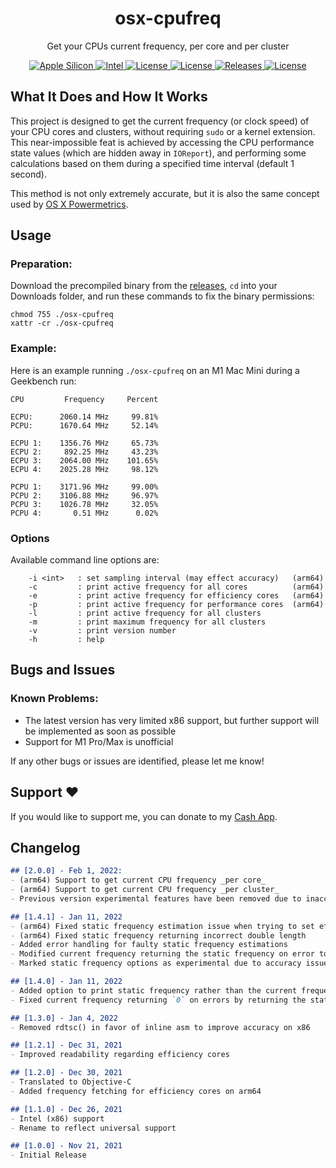 <h1 align="center" style="">osx-cpufreq</h1>

<p align="center">
    Get your CPUs current frequency, per core and per cluster
</p>
<p align="center">
    <a href="">
       <img alt="Apple Silicon" src="https://img.shields.io/badge/Apple_Silicon-Full_Support-red.svg"/>
    </a>
    <a href="">
       <img alt="Intel" src="https://img.shields.io/badge/Intel-Limited_Support-blue.svg"/>
    </a>
        <a href="https://github.com/BitesPotatoBacks/osx-cpufreq/blob/main/LICENSE">
        <img alt="License" src="https://img.shields.io/github/license/BitesPotatoBacks/osx-cpufreq.svg"/>
    </a>
    <a href="https://github.com/BitesPotatoBacks/osx-cpufreq/stargazers">
        <img alt="License" src="https://img.shields.io/github/stars/BitesPotatoBacks/osx-cpufreq.svg"/>
    </a>
    <a href="https://github.com/BitesPotatoBacks/osx-cpufreq/releases">
        <img alt="Releases" src="https://img.shields.io/github/release/BitesPotatoBacks/osx-cpufreq.svg"/>
    </a>
        <a href="https://cash.app/$bitespotatobacks">
        <img alt="License" src="https://img.shields.io/badge/donate-Cash_App-default.svg"/>
    </a>
    <!-- <a href="https://github.com/BitesPotatoBacks/osx-cpufreq/stargazers"><img alt="Stars" src="https://img.shields.io/github/stars/BitesPotatoBacks/osx-cpufreq.svg"/></a>-->
    <br>
</p>

## What It Does and How It Works
This project is designed to get the current frequency (or clock speed) of your CPU cores and clusters, without requiring `sudo` or a kernel extension. This near-impossible feat is achieved by accessing the CPU performance state values (which are hidden away in `IOReport`), and performing some calculations based on them during a specified time interval (default 1 second). 

This method is not only extremely accurate, but it is also the same concept used by [OS X Powermetrics](https://www.unix.com/man-page/osx/1/powermetrics/).
## Usage
### Preparation:
Download the precompiled binary from the [releases](https://github.com/BitesPotatoBacks/osx-cpufreq/releases), `cd` into your Downloads folder, and run these commands to fix the binary permissions:
```
chmod 755 ./osx-cpufreq
xattr -cr ./osx-cpufreq
```

### Example:
Here is an example running `./osx-cpufreq` on an M1 Mac Mini during a Geekbench run:
```
CPU         Frequency     Percent

ECPU:      2060.14 MHz     99.81%
PCPU:      1670.64 MHz     52.14%

ECPU 1:    1356.76 MHz     65.73%
ECPU 2:     892.25 MHz     43.23%
ECPU 3:    2064.00 MHz    101.65%
ECPU 4:    2025.28 MHz     98.12%

PCPU 1:    3171.96 MHz     99.00%
PCPU 2:    3106.88 MHz     96.97%
PCPU 3:    1026.78 MHz     32.05%
PCPU 4:       0.51 MHz      0.02%
```
### Options
Available command line options are:
```
    -i <int>   : set sampling interval (may effect accuracy)   (arm64)
    -c         : print active frequency for all cores          (arm64)
    -e         : print active frequency for efficiency cores   (arm64)
    -p         : print active frequency for performance cores  (arm64)
    -l         : print active frequency for all clusters
    -m         : print maximum frequency for all clusters
    -v         : print version number
    -h         : help
```

## Bugs and Issues
### Known Problems:
- The latest version has very limited x86 support, but further support will be implemented as soon as possible
- Support for M1 Pro/Max is unofficial

If any other bugs or issues are identified, please let me know!

## Support ❤️
If you would like to support me, you can donate to my [Cash App](https://cash.app/$bitespotatobacks).

## Changelog

```markdown
## [2.0.0] - Feb 1, 2022:
- (arm64) Support to get current CPU frequency _per core_
- (arm64) Support to get current CPU frequency _per cluster_
- Previous version experimental features have been removed due to inaccuracies

## [1.4.1] - Jan 11, 2022
- (arm64) Fixed static frequency estimation issue when trying to set efficiency cores only option 
- (arm64) Fixed static frequency returning incorrect double length
- Added error handling for faulty static frequency estimations
- Modified current frequency returning the static frequency on error to be disabled by default (can be reenabled using `-s`)
- Marked static frequency options as experimental due to accuracy issues

## [1.4.0] - Jan 11, 2022
- Added option to print static frequency rather than the current frequency
- Fixed current frequency returning `0` on errors by returning the static frequency on error (can be disabled using `-d`)

## [1.3.0] - Jan 4, 2022
- Removed rdtsc() in favor of inline asm to improve accuracy on x86

## [1.2.1] - Dec 31, 2021
- Improved readability regarding efficiency cores

## [1.2.0] - Dec 30, 2021
- Translated to Objective-C
- Added frequency fetching for efficiency cores on arm64

## [1.1.0] - Dec 26, 2021
- Intel (x86) support
- Rename to reflect universal support

## [1.0.0] - Nov 21, 2021
- Initial Release
```
<!-- 
Removing credits from public readme due to no longer using the methods derived from the following:
https://github.com/lemire/iosbitmapdecoding/blob/master/bitmapdecoding/bitmapdecoding.cpp
http://uob-hpc.github.io/2017/11/22/arm-clock-freq.html
-->
